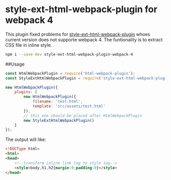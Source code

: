 # style-ext-html-webpack-plugin for webpack 4
This plugin fixed problems for [style-ext-html-webpack-plugin](https://github.com/liyincheng/style-ext-html-webpack-plugin) whoes current version does not supporte webpack 4. The funtionality is to extract CSS file in inline style.
```bash
npm i --save-dev style-ext-html-webpack-plugin-webpack-4
```
##Usage
```javascript
const HtmlWebpackPlugin = require('html-webpack-plugin');
const StyleExtHtmlWebpackPlugin = require('style-ext-html-webpack-plugin-webpack-4');

new HtmlWebpackPlugin({
    plugins: [
        new HtmlWebpackPlugin({
            filename: 'test.html',
            template: 'src/assets/test.html'
        }),
        // this one should be placed after HtmlWebpackPlugin
        new StyleExtHtmlWebpackPlugin()
    ]
});
```
The output will like:
```html
<!DOCType html>
<html>
<head>
    <!--transform inline link tag to style tag-->
    <style>body,h1,h2{margin:0;padding:0}</style>
</head>
```
